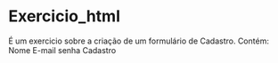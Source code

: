 # Exercicio_html
É um exercicio sobre a criação de um formulário de Cadastro.
Contém:
Nome
E-mail
senha
Cadastro
